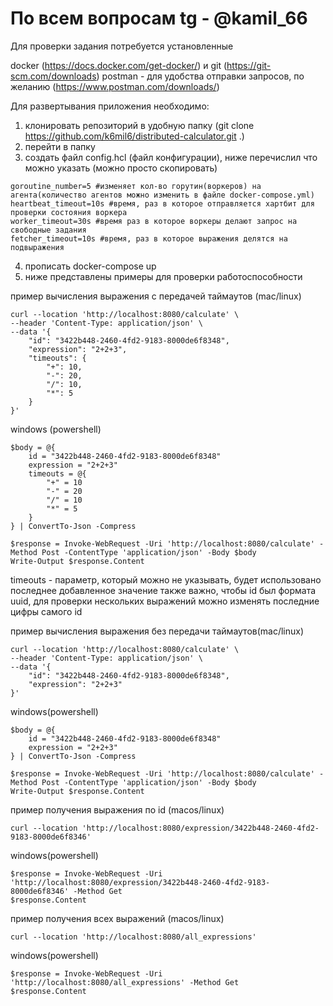 # По всем вопросам tg - @kamil_66

Для проверки задания потребуется установленные 

docker (https://docs.docker.com/get-docker/) и git (https://git-scm.com/downloads)
postman - для удобства отправки запросов, по желанию (https://www.postman.com/downloads/)

Для развертывания приложения необходимо:

1. клонировать репозиторий в удобную папку (git clone https://github.com/k6mil6/distributed-calculator.git .)
2. перейти в папку 
3. создать файл config.hcl (файл конфигурации), ниже перечислил что можно указать (можно просто скопировать)
```
goroutine_number=5 #изменяет кол-во горутин(воркеров) на агента(количество агентов можно изменить в файле docker-compose.yml)
heartbeat_timeout=10s #время, раз в которое отправляется хартбит для проверки состояния воркера
worker_timeout=30s #время раз в которое воркеры делают запрос на свободные задания
fetcher_timeout=10s #время, раз в которое выражения делятся на подвыражения
```
4. прописать docker-compose up
5. ниже представлены примеры для проверки работоспособности

пример вычисления выражения с передачей таймаутов (mac/linux)
```
curl --location 'http://localhost:8080/calculate' \
--header 'Content-Type: application/json' \
--data '{
    "id": "3422b448-2460-4fd2-9183-8000de6f8348",
    "expression": "2+2+3",
    "timeouts": {
        "+": 10,
        "-": 20,
        "/": 10,
        "*": 5
    }
}'
```
windows (powershell)
```
$body = @{
    id = "3422b448-2460-4fd2-9183-8000de6f8348"
    expression = "2+2+3"
    timeouts = @{
        "+" = 10
        "-" = 20
        "/" = 10
        "*" = 5
    }
} | ConvertTo-Json -Compress

$response = Invoke-WebRequest -Uri 'http://localhost:8080/calculate' -Method Post -ContentType 'application/json' -Body $body
Write-Output $response.Content
```

timeouts - параметр, который можно не указывать, будет использовано последнее добавленное значение
также важно, чтобы id был формата uuid, для проверки нескольких выражений можно изменять последние цифры самого id

пример вычисления выражения без передачи таймаутов(mac/linux)
```
curl --location 'http://localhost:8080/calculate' \
--header 'Content-Type: application/json' \
--data '{
    "id": "3422b448-2460-4fd2-9183-8000de6f8348",
    "expression": "2+2+3"
}'
```
windows(powershell)
```
$body = @{
    id = "3422b448-2460-4fd2-9183-8000de6f8348"
    expression = "2+2+3"
} | ConvertTo-Json -Compress

$response = Invoke-WebRequest -Uri 'http://localhost:8080/calculate' -Method Post -ContentType 'application/json' -Body $body
Write-Output $response.Content
```


пример получения выражения по id (macos/linux)

```
curl --location 'http://localhost:8080/expression/3422b448-2460-4fd2-9183-8000de6f8346'
```

windows(powershell)
```
$response = Invoke-WebRequest -Uri 'http://localhost:8080/expression/3422b448-2460-4fd2-9183-8000de6f8346' -Method Get
$response.Content
```

пример получения всех выражений (macos/linux)

```
curl --location 'http://localhost:8080/all_expressions'
```

windows(powershell)
```
$response = Invoke-WebRequest -Uri 'http://localhost:8080/all_expressions' -Method Get
$response.Content
```



